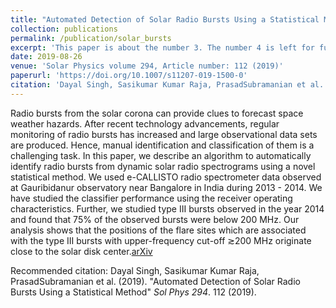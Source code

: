 ```yaml
---
title: "Automated Detection of Solar Radio Bursts Using a Statistical Method"
collection: publications
permalink: /publication/solar_bursts
excerpt: 'This paper is about the number 3. The number 4 is left for future work.'
date: 2019-08-26
venue: 'Solar Physics volume 294, Article number: 112 (2019)'
paperurl: 'https://doi.org/10.1007/s11207-019-1500-0'
citation: 'Dayal Singh, Sasikumar Kumar Raja, PrasadSubramanian et al. Automated Detection of Solar Radio Bursts Using a Statistical Method. Sol Phys 294, 112 (2019)'
---
```

Radio bursts from the solar corona can provide clues to forecast space weather hazards. After recent technology advancements, regular monitoring of radio bursts has increased and large observational data sets are produced. Hence, manual identification and classification of them is a challenging task. In this paper, we describe an algorithm to automatically identify radio bursts from dynamic solar radio spectrograms using a novel statistical method. We used e-CALLISTO radio spectrometer data observed at Gauribidanur observatory near Bangalore in India during 2013 - 2014. We have studied the classifier performance using the receiver operating characteristics. Further, we studied type III bursts observed in the year 2014 and found that 75% of the observed bursts were below 200 MHz. Our analysis shows that the positions of the flare sites which are associated with the type III bursts with upper-frequency cut-off ≳200 MHz originate close to the solar disk center.[arXiv](https://arxiv.org/abs/1906.11780)

Recommended citation: Dayal Singh, Sasikumar Kumar Raja, PrasadSubramanian et al. (2019). "Automated Detection of Solar Radio Bursts Using a Statistical Method" <i>Sol Phys 294</i>. 112 (2019).